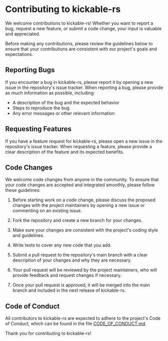 # Contributing to kickable-rs

We welcome contributions to kickable-rs! Whether you want to report a bug, request a new feature, or submit a code change, your input is valuable and appreciated.

Before making any contributions, please review the guidelines below to ensure that your contributions are consistent with our project's goals and expectations.

## Reporting Bugs
If you encounter a bug in kickable-rs, please report it by opening a new issue in the repository's issue tracker. When reporting a bug, please provide as much information as possible, including:

- A description of the bug and the expected behavior
- Steps to reproduce the bug
- Any error messages or other relevant information

## Requesting Features

If you have a feature request for kickable-rs, please open a new issue in the repository's issue tracker. When requesting a feature, please provide a clear description of the feature and its expected benefits.

## Code Changes

We welcome code changes from anyone in the community. To ensure that your code changes are accepted and integrated smoothly, please follow these guidelines:

1. Before starting work on a code change, please discuss the proposed changes with the project maintainers by opening a new issue or commenting on an existing issue.

2. Fork the repository and create a new branch for your changes.

3. Make sure your changes are consistent with the project's coding style and guidelines.

4. Write tests to cover any new code that you add.

5. Submit a pull request to the repository's main branch with a clear description of your changes and why they are necessary.

6. Your pull request will be reviewed by the project maintainers, who will provide feedback and request changes if necessary.

7. Once your pull request is approved, it will be merged into the main branch and included in the next release of kickable-rs.

## Code of Conduct
All contributors to kickable-rs are expected to adhere to the project's Code of Conduct, which can be found in the file [CODE_OF_CONDUCT.md](CODE_OF_CONDUCT.md).

Thank you for contributing to kickable-rs!
